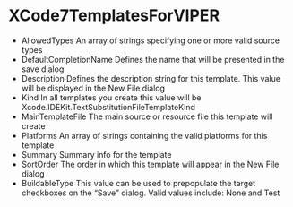 # XCode7TemplatesForVIPER

 - AllowedTypes	        An array of strings specifying one or more valid source types
 - DefaultCompletionName	Defines the name that will be presented in the save dialog
 - Description	          Defines the description string for this template. This value will be displayed in the New File dialog
 - Kind	                In all templates you create this value will be Xcode.IDEKit.TextSubstitutionFileTemplateKind
 - MainTemplateFile	    The main source or resource file this template will create
 - Platforms	            An array of strings containing the valid platforms for this template
 - Summary	              Summary info for the template
 - SortOrder	            The order in which this template will appear in the New File dialog
 - BuildableType	        This value can be used to prepopulate the target checkboxes on the “Save” dialog. Valid values include: None and Test
